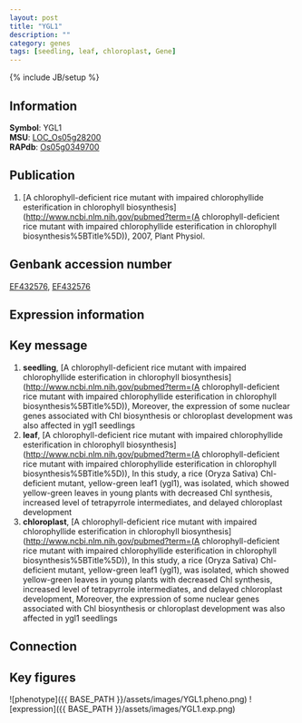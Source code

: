 ```yaml
---
layout: post
title: "YGL1"
description: ""
category: genes
tags: [seedling, leaf, chloroplast, Gene]
---
```

{% include JB/setup %}

## Information
__Symbol__: YGL1  
__MSU__: [LOC_Os05g28200](http://rice.plantbiology.msu.edu/cgi-bin/ORF_infopage.cgi?orf=LOC_Os05g28200)  
__RAPdb__: [Os05g0349700](http://rapdb.dna.affrc.go.jp/viewer/gbrowse_details/irgsp1?name=Os05g0349700)  

## Publication
1. [A chlorophyll-deficient rice mutant with impaired chlorophyllide esterification in chlorophyll biosynthesis](http://www.ncbi.nlm.nih.gov/pubmed?term=(A chlorophyll-deficient rice mutant with impaired chlorophyllide esterification in chlorophyll biosynthesis%5BTitle%5D)), 2007, Plant Physiol.

## Genbank accession number
[EF432576](http://www.ncbi.nlm.nih.gov/nuccore/EF432576), [EF432576](http://www.ncbi.nlm.nih.gov/nuccore/EF432576)

## Expression information

## Key message
1. __seedling__, [A chlorophyll-deficient rice mutant with impaired chlorophyllide esterification in chlorophyll biosynthesis](http://www.ncbi.nlm.nih.gov/pubmed?term=(A chlorophyll-deficient rice mutant with impaired chlorophyllide esterification in chlorophyll biosynthesis%5BTitle%5D)),  Moreover, the expression of some nuclear genes associated with Chl biosynthesis or chloroplast development was also affected in ygl1 seedlings
2. __leaf__, [A chlorophyll-deficient rice mutant with impaired chlorophyllide esterification in chlorophyll biosynthesis](http://www.ncbi.nlm.nih.gov/pubmed?term=(A chlorophyll-deficient rice mutant with impaired chlorophyllide esterification in chlorophyll biosynthesis%5BTitle%5D)),  In this study, a rice (Oryza Sativa) Chl-deficient mutant, yellow-green leaf1 (ygl1), was isolated, which showed yellow-green leaves in young plants with decreased Chl synthesis, increased level of tetrapyrrole intermediates, and delayed chloroplast development
3. __chloroplast__, [A chlorophyll-deficient rice mutant with impaired chlorophyllide esterification in chlorophyll biosynthesis](http://www.ncbi.nlm.nih.gov/pubmed?term=(A chlorophyll-deficient rice mutant with impaired chlorophyllide esterification in chlorophyll biosynthesis%5BTitle%5D)),  In this study, a rice (Oryza Sativa) Chl-deficient mutant, yellow-green leaf1 (ygl1), was isolated, which showed yellow-green leaves in young plants with decreased Chl synthesis, increased level of tetrapyrrole intermediates, and delayed chloroplast development, Moreover, the expression of some nuclear genes associated with Chl biosynthesis or chloroplast development was also affected in ygl1 seedlings

## Connection

## Key figures
![phenotype]({{ BASE_PATH }}/assets/images/YGL1.pheno.png)
![expression]({{ BASE_PATH }}/assets/images/YGL1.exp.png)


